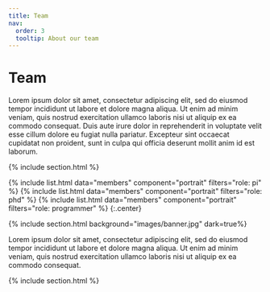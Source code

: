 ```yaml
---
title: Team
nav:
  order: 3
  tooltip: About our team
---
```


# <i class="fas fa-users"></i>Team

Lorem ipsum dolor sit amet, consectetur adipiscing elit, sed do eiusmod tempor incididunt ut labore et dolore magna aliqua.
Ut enim ad minim veniam, quis nostrud exercitation ullamco laboris nisi ut aliquip ex ea commodo consequat.
Duis aute irure dolor in reprehenderit in voluptate velit esse cillum dolore eu fugiat nulla pariatur.
Excepteur sint occaecat cupidatat non proident, sunt in culpa qui officia deserunt mollit anim id est laborum.

{% include section.html %}

{%
  include list.html
  data="members"
  component="portrait"
  filters="role: pi"
%}
{%
  include list.html
  data="members"
  component="portrait"
  filters="role: phd"
%}
{%
  include list.html
  data="members"
  component="portrait"
  filters="role: programmer"
%}
{:.center}

{% include section.html background="images/banner.jpg" dark=true%}

Lorem ipsum dolor sit amet, consectetur adipiscing elit, sed do eiusmod tempor incididunt ut labore et dolore magna aliqua.
Ut enim ad minim veniam, quis nostrud exercitation ullamco laboris nisi ut aliquip ex ea commodo consequat.

{% include section.html %}
